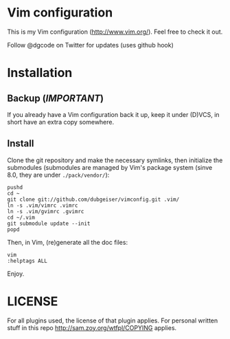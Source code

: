 Vim configuration
=================

This is my Vim configuration (http://www.vim.org/).
Feel free to check it out.

Follow @dgcode on Twitter for updates (uses github hook)


Installation
============

Backup (*IMPORTANT*)
--------------------
If you already have a Vim configuration back it up, keep it under (D)VCS, in short have an extra copy somewhere.


Install
-------
Clone the git repository and make the necessary symlinks, then initialize the submodules (submodules are managed by Vim's package system (sinve 8.0, they are under ```./pack/vendor/```):

    pushd
    cd ~
    git clone git://github.com/dubgeiser/vimconfig.git .vim/
    ln -s .vim/vimrc .vimrc
    ln -s .vim/gvimrc .gvimrc
    cd ~/.vim
    git submodule update --init
    popd

Then, in Vim, (re)generate all the doc files:

    vim
    :helptags ALL

Enjoy.


LICENSE
=======
For all plugins used, the license of that plugin applies.
For personal written stuff in this repo http://sam.zoy.org/wtfpl/COPYING applies.

